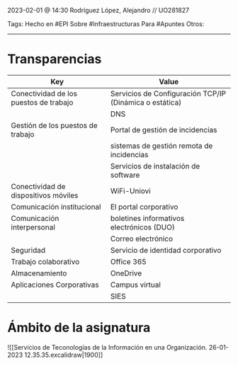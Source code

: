 2023-02-01 @ 14:30
Rodríguez López, Alejandro // UO281827

Tags:
	Hecho en #EPI
	Sobre #Infraestructuras 
	Para #Apuntes
	Otros:
<hr>


# Transparencias
|Key|Value|
|----|-----|
|Conectividad de los puestos de trabajo |Servicios de Configuración TCP/IP (Dinámica o estática)|
||DNS|
|Gestión de los puestos de trabajo |Portal de gestión de incidencias
||sistemas de gestión remota de incidencias|
||Servicios de instalación de software|
|Conectividad de dispositivos móviles|WiFi-Uniovi|
|Comunicación institucional |El portal corporativo|
|Comunicación interpersonal |boletines informativos electrónicos (DUO)|
||Correo electrónico|
|Seguridad |Servicio de identidad corporativo|
|Trabajo colaborativo |Office 365|
|Almacenamiento |OneDrive|
|Aplicaciones Corporativas |Campus virtual|
||SIES|

# Ámbito de la asignatura
![[Servicios de Teconologías de la Información en una Organización. 26-01-2023 12.35.35.excalidraw|1900]]
